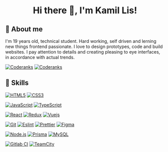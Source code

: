 <h1 align="center">
    <br>
        Hi there 👋, I'm Kamil Lis!
        <br>
</h1>

 ## 🤵 About me

I'm 19 years old, technical student.  Hard working, self driven and lerning new things frontend passionate. I love to design prototypes, code and build websites. I pay attention to details and creating pleasing to eye interfaces, in accordance with actual trends.


[![Coderanks](https://img.shields.io/badge/-Coderanks-67a4ac?style=flat-square&logo=coderanks&logoColor=white&link=https://github.com/xEmel/)](https://profile.codersrank.io/user/xemel) [![Coderanks](https://img.shields.io/badge/-Github-20232A?style=flat-square&logo=github&logoColor=white&link=https://github.com/xEmel/)](https://github.com/xEmel/)
## 🔧 Skills
[![HTML5](https://img.shields.io/badge/HTML-E34F26?style=for-the-badge&logo=html5&logoColor=white&link=https://github.com/xEmel/)](https://github.com/xEmel/)
[![CSS3](https://img.shields.io/badge/CSS3-1572B6?style=for-the-badge&logo=css3&logoColor=white&link=https://github.com/xEmel/)](https://github.com/xEmel/)


[![JavaScript](https://img.shields.io/badge/JavaScript-323330?style=for-the-badge&logo=javascript&logoColor=F7DF1Et&link=https://github.com/xEmel/)](https://github.com/xEmel/)
[![TypeScript](https://img.shields.io/badge/TypeScript-007ACC?style=for-the-badge&logo=typescript&logoColor=white&link=https://github.com/xEmel/)](https://github.com/xEmel/)

[![React](https://img.shields.io/badge/React-20232A?style=for-the-badge&logo=react&logoColor=61DAFB)](https://github.com/xEmel/)
[![Redux](https://img.shields.io/badge/Redux-593D88?style=for-the-badge&logo=redux&logoColor=white)](https://github.com/xEmel/)
[![Vuejs](https://img.shields.io/badge/Vue.js-35495E?style=for-the-badge&logo=vue.js&logoColor=4FC08D)](https://github.com/xEmel/)


[![Git](https://img.shields.io/badge/Git-black?style=for-the-badge&logo=git&link=https://github.com/xEmel/)](https://github.com/xEmel/)
[![Eslint](https://img.shields.io/badge/-Eslint-purple?style=for-the-badge&logo=Eslint&logoColor=white)](https://github.com/xEmel/)
[![Prettier](https://img.shields.io/badge/-Prettier-black?style=for-the-badge&logo=Prettier&logoColor=white)](https://github.com/xEmel/)
[![Figma](https://img.shields.io/badge/-Figma-gray?style=for-the-badge&logo=Figma)](https://github.com/xEmel/)


[![Node.js](https://img.shields.io/badge/Node.js-green?style=for-the-badge&logo=Node.js)](https://github.com/xEmel/)
[![Prisma](https://img.shields.io/badge/Prisma.js-00005F?style=for-the-badge&logo=Prisma)](https://github.com/xEmel/)
[![MySQL](https://img.shields.io/badge/MySQL-00000F?style=for-the-badge&logo=mysql&logoColor=white)](https://github.com/xEmel/)

[![Gitlab CI](https://img.shields.io/badge/GitlabCI-00005F?style=for-the-badge&logo=Gitlab)](https://github.com/xEmel/)
 [![TeamCity](https://img.shields.io/badge/Teamcity-0cb0f2?style=for-the-badge&logo=teamcity)](https://github.com/xEmel/)
